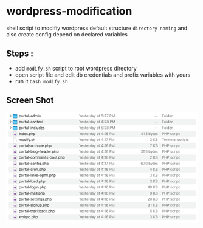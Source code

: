 # wordpress-modification
shell script to modifiy wordpress default structure `directory naming` and also create config depend on declared variables

## Steps :
- add `modify.sh` script to root wordpress directory 
- open script file and edit  db credentials and prefix variables with yours 
- run it `bash modify.sh` 

## Screen Shot 

![Screenshot](screenshot.png)
